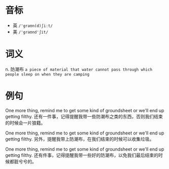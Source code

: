 # 音标

- 英 `/'graʊn(d)ʃiːt/`
- 美 `/'graʊnd'ʃit/`

# 词义

n. 防潮布
`a piece of material that water cannot pass through which people sleep on when they are camping`

# 例句

One more thing, remind me to get some kind of groundsheet or we'll end up getting filthy.
还有一件事，记得提醒我带一些防潮布之类的东西，否则我们结束的时候会一片狼籍。

One more thing, remind me to get some kind of groundsheet or we'll end up getting filthy.
另外，提醒我带上防潮布，在我们结束的时候可以收集垃圾。

One more thing, remind me to get some kind of groundsheet or we'll end up getting filthy.
还有件事，记得提醒我带一些好的防潮布，以免我们最后结束的时候都脏兮兮的。


